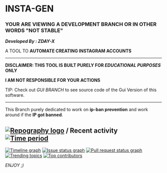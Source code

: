 # INSTA-GEN

### YOUR ARE VIEWING A DEVELOPMENT BRANCH OR IN OTHER WORDS "NOT STABLE"

_**Developed By : ZDAY-X**_




A TOOL TO **AUTOMATE CREATING INSTAGRAM ACCOUNTS**

____________________________________________________________________________

**DISCLAIMER: THIS TOOL IS BUILT PURELY FOR _EDUCATIONAL PURPOSES_ ONLY**

**I AM NOT RESPONSIBLE FOR YOUR ACTIONS**

TIP: Check out *GUI BRANCH* to see source code of the Gui Version of this software.
____________________________________________________________________________

This Branch purely dedicated to work on **ip-ban prevention** and work around if the **IP got banned**.




## [![Repography logo](https://images.repography.com/logo.svg)](https://repography.com) / Recent activity [![Time period](https://images.repography.com/25069934/Zday-X/INSTA-GEN/recent-activity/218948358d811497243ff45ac44fba8d_badge.svg)](https://repography.com)
[![Timeline graph](https://images.repography.com/25069934/Zday-X/INSTA-GEN/recent-activity/218948358d811497243ff45ac44fba8d_timeline.svg)](https://github.com/Zday-X/INSTA-GEN/commits)
[![Issue status graph](https://images.repography.com/25069934/Zday-X/INSTA-GEN/recent-activity/218948358d811497243ff45ac44fba8d_issues.svg)](https://github.com/Zday-X/INSTA-GEN/issues)
[![Pull request status graph](https://images.repography.com/25069934/Zday-X/INSTA-GEN/recent-activity/218948358d811497243ff45ac44fba8d_prs.svg)](https://github.com/Zday-X/INSTA-GEN/pulls)
[![Trending topics](https://images.repography.com/25069934/Zday-X/INSTA-GEN/recent-activity/218948358d811497243ff45ac44fba8d_words.svg)](https://github.com/Zday-X/INSTA-GEN/commits)
[![Top contributors](https://images.repography.com/25069934/Zday-X/INSTA-GEN/recent-activity/218948358d811497243ff45ac44fba8d_users.svg)](https://github.com/Zday-X/INSTA-GEN/graphs/contributors)




_ENJOY ;)_
